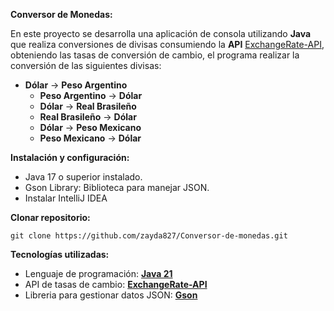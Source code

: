 **Conversor de Monedas:**

En este proyecto se desarrolla una aplicación de consola utilizando **Java** que realiza conversiones de divisas consumiendo la **API** [ExchangeRate-API](https://www.exchangerate-api.com/), obteniendo las tasas de conversión de cambio, el programa realizar la conversión de las siguientes divisas:

  - **Dólar** → **Peso Argentino**
	- **Peso Argentino** → **Dólar**
	- **Dólar** → **Real Brasileño**
	- **Real Brasileño** → **Dólar**
	- **Dólar** → **Peso Mexicano**
	- **Peso Mexicano** → **Dólar**

**Instalación y configuración:**

- Java 17 o superior instalado.
- Gson Library: Biblioteca para manejar JSON.
- Instalar IntelliJ IDEA

**Clonar repositorio:**
```
git clone https://github.com/zayda827/Conversor-de-monedas.git
```

**Tecnologías utilizadas:**
- Lenguaje de programación: [**Java 21**](https://download.oracle.com/java/21/latest/jdk-21_windows-x64_bin.msi)
- API de tasas de cambio: [**ExchangeRate-API**](https://www.exchangerate-api.com/)
- Libreria para gestionar datos JSON: [**Gson**](https://mvnrepository.com/artifact/com.google.code.gson/gson/2.11.0)
